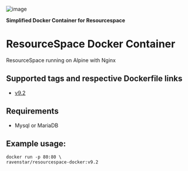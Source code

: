 ![image](https://user-images.githubusercontent.com/26339368/60102174-2b753400-972b-11e9-80c4-166c4d64c85a.png)

**Simplified Docker Container for Resourcespace**

# ResourceSpace Docker Container
ResourceSpace running on Alpine  with Nginx

## Supported tags and respective Dockerfile links
- [v9.2](https://github.com/ravenstar/resourcespace-docker/tree/v9.2)

## Requirements
- Mysql or MariaDB 

## Example usage:
```
docker run -p 80:80 \
ravenstar/resourcespace-docker:v9.2
```

